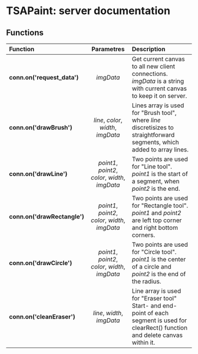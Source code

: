 # TSAPaint: server documentation

## Functions
|Function|Parametres|Description|
|:---|:---:|:---|
|__conn.on('request_data')__| *imgData* | Get current canvas to all new client connections. *imgData* is a string with current canvas to keep it on server.|  
|__conn.on('drawBrush')__| *line*, *color*, *width*, *imgData* | Lines array is used for "Brush tool", where *line* discretisizes to straightforward segments, which added to array lines.|  
|__conn.on('drawLine')__| *point1*, *point2*, *color*, *width*, *imgData* | Two points are used for "Line tool". *point1* is the start of a segment, when *point2* is the end.|  
|__conn.on('drawRectangle')__| *point1*, *point2*, *color*, *width*, *imgData* | Two points are used for "Rectangle tool". *point1* and *point2* are left top corner and right bottom corners.|  
|__conn.on('drawCircle')__| *point1*, *point2*, *color*, *width*, *imgData* | Two points are used for "Circle tool". *point1* is the center of a circle and *point2* is the end of the radius.| 
|__conn.on('cleanEraser')__| *line*, *width*, *imgData* | Line array is used for "Eraser tool" Start- and end-point of each segment is used for clearRect() function and delete canvas within it.|  